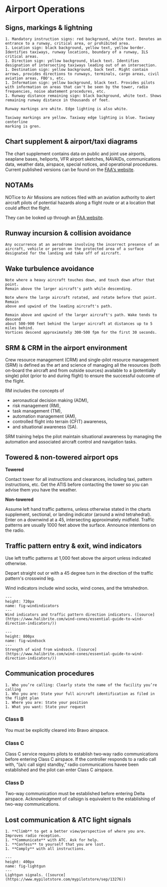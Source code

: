 # Airport Operations

## Signs, markings & lightning

```{dropdown} Six types of signs installed at airports
1. Mandatory instruction signs: red background, white text. Denotes an entrance to a runway, critical area, or prohibited area.
1. Location sign: black background, yellow text, yellow border. Identifies taxiways, runway locations, boundary of a runway, ILS critical areas.
1. Direction sign: yellow background, black text. Identifies designation of intersecting taxiways leading out of an intersection.
1. Destination sign: yellow background, back text. Might contain arrows, provides directions to runways, terminals, cargo areas, civil aviation areas, FBO's, etc.
1. Information sign: yellow background, black text. Provides pilots with information on areas that can't be seen by the tower, radio frequencies, noise abatement procedures, etc.
1. Runway distance remaining sign: black background, white text. Shows remaining runway distance in thousands of feet.
```

```{dropdown} Runway/taxiway marking colors
Runway markings are white. Edge lighting is also white.

Taxiway markings are yellow. Taxiway edge lighting is blue. Taxiway centerline
marking is gren.
```

## Chart supplement & airport/taxi diagrams

The chart supplement contains data on public and joint use airports, seaplane bases, heliports, VFR airport sketches, NAVAIDs, communications data, weather data, airspace, special notices, and operational procedures. Current published versions can be found on the [FAA's website](https://www.faa.gov/air_traffic/flight_info/aeronav/Digital_Products/dafd/).

## NOTAMs

NOTice to Air Missions are notices filed with an aviation authority to alert aircraft pilots of potential hazards along a flight route or at a location that could affect the flight.

They can be looked up through an [FAA website](https://notams.aim.faa.gov/notamSearch/).

## Runway incursion & collision avoidance

```{dropdown} Runway incursion
Any occurrence at an aerodrome involving the incorrect presence of an aircraft, vehicle or person on the protected area of a surface designated for the landing and take off of aircraft.
```

## Wake turbulence avoidance

```{dropdown} Arrival
Note where a heavy aircraft touches down, and touch down after that point.
Remain above the larger aircraft's path while descending.
```

```{dropdown} Departure
Note where the large aircraft rotated, and rotate before that point. Remain 
above and upwind of the leading aircraft's path.
```

```{dropdown} En route
Remain above and upwind of the larger aircraft's path. Wake tends to descend
about 500-900 feet behind the larger aircraft at distances up to 5 miles behind.
Vortices descend approximately 300-500 fpm for the first 30 seconds.
```

## SRM & CRM in the airport environment

Crew resource management (CRM) and single-pilot resource management (SRM) is defined as the art and science of managing all the resources (both on-board the aircraft and from outside sources) available to a (potentially single) pilot (prior to and during flight) to ensure the successful outcome of the flight.

RM includes the concepts of 
* aeronautical decision making (ADM), 
* risk management (RM), 
* task management (TM), 
* automation management (AM), 
* controlled flight into terrain (CFIT) awareness, 
* and situational awareness (SA). 

SRM training helps the pilot maintain situational awareness by managing the automation and associated aircraft control and navigation tasks. 

## Towered & non-towered airport ops

**Towered**

Contact tower for all instructions and clearances, including taxi, pattern instructions, etc. Get the ATIS before contacting the tower so you can advise them you have the weather.

**Non-towered**

Assume left hand traffic patterns, unless otherwise stated in the charts supplement, sectional, or landing indicator (around a wind tetrahedral). Enter on a downwind at a 45, intersecting approximately midfield. Traffic patterns are usually 1000 feet above the surface. Announce intentions on the radio.

## Traffic pattern entry & exit, wind indicators

Use left traffic patterns at 1,000 feet above the airport unless indicated otherwise. 

Depart straight out or with a 45 degree turn in the direction of the traffic pattern's crosswind leg.

Wind indicators include wind socks, wind cones, and the tetrahedron.

```{figure} ../../images/windindicators.jpg
---
height: 720px
name: fig-windindicators
---
Wind indicators and traffic pattern direction indicators. ([source](https://www.halibrite.com/wind-cones/essential-guide-to-wind-direction-indicators/))
```

```{figure} ../../images/windsock.jpg
---
height: 800px
name: fig-windsock
---
Strength of wind from windsock. ([source](https://www.halibrite.com/wind-cones/essential-guide-to-wind-direction-indicators/))
```


## Communication procedures

```{dropdown} 4 W's of ATC
1. Who you’re calling: Clearly state the name of the facility you’re calling
1. Who you are: State your full aircraft identification as filed in the flight plan
1. Where you are: State your position
1. What you want: State your request
```

### Class B

You must be explicitly cleared into Bravo airspace.

### Class C

Class C service requires pilots to establish two‐way radio communications before entering Class C airspace. If the controller responds to a radio call with, “(a/c call sign) standby,” radio communications havee been established and the pilot can enter Class C airspace.

### Class D

Two-way communication must be established before entering Delta airspace.
Acknowledgment of callsign is equivalent to the establishing of two-way
communications.

## Lost communication & ATC light signals

```{dropdown} Lost procedures (4 C's)
1. **Climb** to get a better view/perspective of where you are. Improves radio reception. 
1. **Communicate** with ATC. Ask for help. 
1. **Confess** to yourself that you are lost.
1. **Comply** with all instructions. 
```

```{figure} ../../images/lightgun.jpg
---
height: 400px
name: fig-lightgun
---
Lightgun signals. ([source](https://www.mypilotstore.com/mypilotstore/sep/13276))
```

